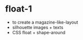 # float-1

- to create a magazine-like-layout
- silhouette images + texts
- CSS float + shape-around 
